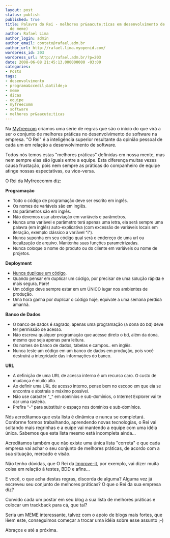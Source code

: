 ```yaml
---
layout: post
status: publish
published: true
title: Palavra do Rei - melhores pr&aacute;ticas em desenvolvimento de software (proposta
  de meme)
author: Rafael Lima
author_login: admin
author_email: contato@rafael.adm.br
author_url: http://rafael.lima.myopenid.com/
wordpress_id: 203
wordpress_url: http://rafael.adm.br/?p=203
date: 2008-06-08 21:45:13.000000000 -03:00
categories:
- Posts
tags:
- desenvolvimento
- programa&ccedil;&atilde;o
- meme
- dicas
- equipe
- myfreecomm
- software
- melhores pr&aacute;ticas
---
```

Na <a href="http://myfreecomm.com.br">Myfreecom</a> criamos uma s&eacute;rie de regras que s&atilde;o o in&iacute;cio do que vir&aacute; a ser o conjunto de melhores pr&aacute;ticas no desenvolvimento de software na empresa. "O Rei" &eacute; a intelig&ecirc;ncia superior resultante da opini&atilde;o pessoal de cada um em rela&ccedil;&atilde;o a desenvolvimento de software.

Todos n&oacute;s temos estas "melhores pr&aacute;ticas" definidas em nossa mente, mas nem sempre elas s&atilde;o iguais entre a equipe. Esta diferen&ccedil;a muitas vezes causa frusta&ccedil;&atilde;o, pois nem sempre as pr&aacute;ticas do companheiro de equipe atinge nossas espectativas, ou vice-versa.

O Rei da Myfreecomm diz:

<strong>Programa&ccedil;&atilde;o</strong>
<ul>
	<li><span style="font-size: small;">Todo o c&oacute;digo de programa&ccedil;&atilde;o deve ser escrito em ingl&ecirc;s.</span></li>
	<li><span style="font-size: small;">Os nomes de vari&aacute;veis s&atilde;o em ingl&ecirc;s.</span></li>
	<li><span style="font-size: small;">Os par&acirc;metros s&atilde;o em ingl&ecirc;s.</span></li>
	<li><span style="font-size: small;">N&atilde;o devemos usar abrevia&ccedil;&atilde;o em vari&aacute;veis e par&acirc;metros.</span></li>
	<li><span style="font-size: small;">Nunca uma vari&aacute;vel e par&acirc;metro ter&aacute; apenas uma letra, ela ser&aacute; sempre uma palavra (em ingl&ecirc;s) auto-explicativa (com excess&atilde;o de vari&aacute;veis locais em itera&ccedil;&atilde;o, exemplo cl&aacute;ssico a vari&aacute;vel "i").</span></li>
	<li><span style="font-size: small;">Nunca suponha em seu c&oacute;digo qual ser&aacute; o endere&ccedil;o de uma url ou localiza&ccedil;&atilde;o de arquivo. Mantenha suas fun&ccedil;&otilde;es parametrizadas. </span></li>
	<li><span style="font-size: small;">Nunca coloque o nome do produto ou do cliente em vari&aacute;veis ou nome de projetos.
</span></li>
</ul>
<strong>Deployment</strong>
<ul>
	<li><span style="font-size: small;"><a href="http://www.google.com/url?q=http%3A%2F%2Fen.wikipedia.org%2Fwiki%2FDon%2527t_repeat_yourself&amp;sa=D&amp;sntz=1&amp;usg=AFrqEzenADUVbponFiGrl7YhqQr26yo7cw">Nunca duplique um c&oacute;digo</a>.</span></li>
	<li><span style="font-size: small;">Quando pensar em duplicar um c&oacute;digo, por precisar de uma solu&ccedil;&atilde;o r&aacute;pida e mais segura, Pare!</span></li>
	<li><span style="font-size: small;">Um c&oacute;digo deve sempre estar em um &Uacute;NICO lugar nos ambientes de produ&ccedil;&atilde;o.</span></li>
	<li><span style="font-size: small;">Uma hora ganha por duplicar o c&oacute;digo hoje, equivale a uma semana perdida amanh&atilde;.</span></li>
</ul>
<strong>Banco de Dados</strong>
<ul>
	<li><span style="font-size: small;">O banco de dados &eacute; sagrado, apenas uma programa&ccedil;&atilde;o (a dona do bd) deve ter permiss&atilde;o de acesso.</span></li>
	<li><span style="font-size: small;">N&atilde;o escreva qualquer programa&ccedil;&atilde;o que acesse direto o bd, al&eacute;m da dona, mesmo que seja apenas para leitura.</span></li>
	<li><span style="font-size: small;">Os nomes de banco de dados, tabelas e campos.. em ingl&ecirc;s.</span></li>
	<li><span style="font-size: small;">Nunca teste um c&oacute;digo em um banco de dados em produ&ccedil;&atilde;o, pois voc&ecirc; destruir&aacute; a integridade das informa&ccedil;&otilde;es do banco.</span></li>
</ul>
<strong>URL</strong>
<ul>
	<li><span style="font-size: small;">A defini&ccedil;&atilde;o de uma URL de acesso interno &eacute; um recurso caro. O custo de mudan&ccedil;a &eacute; muito alto.</span></li>
	<li><span style="font-size: small;">Ao definir uma URL de acesso interno, pense bem no escopo em que ela se encontra e abstraia o m&aacute;ximo poss&iacute;vel.</span></li>
	<li><span style="font-size: small;">N&atilde;o use caracter "_" em dom&iacute;nios e sub-dom&iacute;nios, o Internet Explorer vai te dar uma rasteira.</span></li>
	<li><span style="font-size: small;">Prefira "-" para substituir o espa&ccedil;o nos dom&iacute;nios e sub-dom&iacute;nios.</span></li>
</ul>
N&oacute;s acreditamos que esta lista &eacute; din&acirc;mica e nunca se completar&aacute;. Conforme formos trabalhando, aprendendo novas tecnologias, o Rei vai soltando mais regrinhas e a euipe vai mantendo a equipe com uma id&eacute;ia &uacute;nica. Sabemos que esta lista mesmo est&aacute; incompleta ainda...

Acreditamos tamb&eacute;m que n&atilde;o existe uma &uacute;nica lista "correta" e que cada empresa vai achar o seu conjunto de melhores pr&aacute;ticas, de acordo com a sua situa&ccedil;&atilde;o, mercado e vis&atilde;o.

N&atilde;o tenho d&uacute;vidas, que O Rei da <a href="http://www.improveit.com.br/en">Improve-it</a>, por exemplo, vai dizer muita coisa em rela&ccedil;&atilde;o &agrave; testes, BDD e afins...

E voc&ecirc;, o que acha destas regras, discorda de alguma? Alguma vez j&aacute; escreveu seu conjunto de melhores pr&aacute;ticas? O que o Rei da sua empresa diz?

Convido cada um postar em seu blog a sua lista de melhores pr&aacute;ticas e colocar um trackback para c&aacute;, que tal?

Seria um MEME interessante, talvez com o apoio de blogs mais fortes, que l&ecirc;em este, conseguimos come&ccedil;ar a trocar uma id&eacute;ia sobre esse assunto ;-)

Abra&ccedil;os e at&eacute; a pr&oacute;xima.
